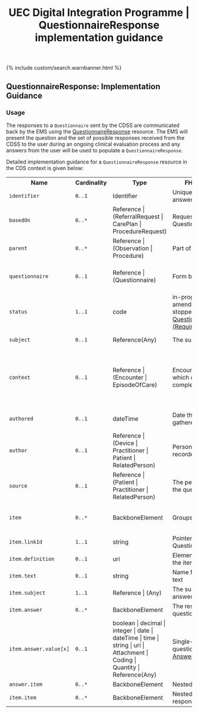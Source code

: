 ﻿---
title: UEC Digital Integration Programme | QuestionnaireResponse implementation guidance
keywords: questionnaireresponse, rest,
tags: [rest,fhir,api]
sidebar: ctp_rest_sidebar
permalink: api_questionnaire_response.html
summary: QuestionnaireResponse resource implementation guidance
---

{% include custom/search.warnbanner.html %}
<!--
{% include custom/fhir.referencemin.html resource="" userlink="" page="" fhirname="QuestionnaireResponse" fhirlink="[QuestionnaireResponse](http://hl7.org/fhir/stu3/questionnaireresponse.html)" content="User Stories" userlink="" %}
-->
## QuestionnaireResponse: Implementation Guidance ##

### Usage ###
The responses to a `Questionnaire` sent by the CDSS are communicated back by the EMS using the [QuestionnaireResponse](http://hl7.org/fhir/stu3/questionnaireresponse.html) resource. 
The EMS will present the question and the set of possible responses received from the CDSS to the user during an ongoing clinical evaluation process and any answers from the user will be used to populate a `QuestionnaireResponse`.  
 

Detailed implementation guidance for a `QuestionnaireResponse` resource in the CDS context is given below:  


<table style="min-width:100%;width:100%">

<tr>
    <th style="width:10%;">Name</th>
    <th style="width:5%;">Cardinality</th>
    <th style="width:10%;">Type</th>
      <th style="width:38%;">FHIR Documentation</th>
   <th style="width:37%;">CDS Implementation Guidance</th>
</tr>
<tr>
  <td><code class="highlighter-rouge">identifier</code></td>
    <td><code class="highlighter-rouge">0..1</code></td>
    <td>Identifier</td>
    <td>Unique id for this set of answers</td>
<td></td>
</tr>
<tr>
  <td><code class="highlighter-rouge">basedOn</code></td>
      <td><code class="highlighter-rouge">0..*</code></td>
    <td>Reference |<br>(ReferralRequest |<br>CarePlan |<br>ProcedureRequest)</td>
    <td>Request fulfilled by this QuestionnaireResponse</td>
<td></td>
 </tr>
<tr>
  <td><code class="highlighter-rouge">parent</code></td>
      <td><code class="highlighter-rouge">0..*</code></td>
   <td>Reference |<br>(Observation |<br>Procedure)</td>
    <td>Part of this action</td>
<td></td>
</tr>
<tr>
  <td><code class="highlighter-rouge">questionnaire</code></td>
      <td><code class="highlighter-rouge">0..1</code></td>
    <td>Reference |<br>(Questionnaire)</td>
    <td>Form being answered</td>
<td>This MUST be populated with a reference to the <code class="highlighter-rouge">Questionnaire</code> to which this <code class="highlighter-rouge">QuestionnaireResponse</code> is responding.</td>
 </tr>
<tr>
  <td><code class="highlighter-rouge">status</code></td>
      <td><code class="highlighter-rouge">1..1</code></td>
    <td>code</td>
    <td>in-progress | completed | amended | entered-in-error | stopped <a href="https://www.hl7.org/fhir/stu3/valueset-questionnaire-answers-status.html">QuestionnaireResponseStatus (Required)</a>.</td>
<td>This MUST be populated either with 'amended' or 'completed'.</td>
 </tr>
<tr>
  <td><code class="highlighter-rouge">subject</code></td>
      <td><code class="highlighter-rouge">0..1</code></td>
    <td>Reference(Any)</td>
    <td>The subject of the questions</td>
<td>This SHOULD be populated with a reference to the <code class="highlighter-rouge">Patient</code> resource.</td>
</tr>
<tr>
  <td><code class="highlighter-rouge">context</code></td>
      <td><code class="highlighter-rouge">0..1</code></td>
  <td>Reference |<br>(Encounter |<br>EpisodeOfCare)</td>
    <td>Encounter or Episode during which questionnaire was completed</td>
<td>This SHOULD be populated with the same details as those carried in the <code class="highlighter-rouge">ServiceDefinition.$evaluate.encounter</code> element.
<br>
This MUST be populated with the Encounter for this journey, which is the same as the <code class="highlighter-rouge">ServiceDefinition.$evaluate.encounter</code>
</td>
 </tr>
<tr>
  <td><code class="highlighter-rouge">authored</code></td>
      <td><code class="highlighter-rouge">0..1</code></td>
    <td>dateTime</td>
    <td>Date the answers were gathered</td>
<td>This SHOULD be populated with the date and/or time that this set of answers was entered or last changed.</td>
 </tr>
<tr>
  <td><code class="highlighter-rouge">author</code></td>
      <td><code class="highlighter-rouge">0..1</code></td>
    <td>Reference |<br>(Device |<br>Practitioner |<br>Patient |<br>RelatedPerson)</td>
    <td>Person who received and recorded the answers</td>
<td></td>
 </tr>
<tr>
  <td><code class="highlighter-rouge">source</code></td>
      <td><code class="highlighter-rouge">0..1</code></td>
   <td>Reference |<br>(Patient |<br>Practitioner |<br>RelatedPerson)</td>
    <td>The person who answered the questions</td>
<td></td>
 </tr>
<tr>
  <td><code class="highlighter-rouge">item</code></td>
      <td><code class="highlighter-rouge">0..*</code></td>
    <td>BackboneElement</td>
    <td>Groups and questions</td>
<td>The population of this element and its children MUST reflect the item nesting in the <code class="highlighter-rouge">Questionnaire</code> to which this <code class="highlighter-rouge">QuestionnaireResponse</code> is responding.</td>
 </tr>
<tr>
  <td><code class="highlighter-rouge">item.linkId</code></td>
      <td><code class="highlighter-rouge">1..1</code></td>
 <td>string</td>
    <td>Pointer to specific item from Questionnaire</td>
    <td></td>
</tr>
<tr>
  <td><code class="highlighter-rouge">item.definition</code></td>
      <td><code class="highlighter-rouge">0..1</code></td>
 <td>uri</td>
    <td>ElementDefinition - details for the item</td>
    <td></td>
</tr>
<tr>
  <td><code class="highlighter-rouge">item.text</code></td>
      <td><code class="highlighter-rouge">0..1</code></td>
    <td>string</td>
    <td>Name for group or question text</td>
<td></td>
 </tr>
<tr>
  <td><code class="highlighter-rouge">item.subject</code></td>
      <td><code class="highlighter-rouge">1..1</code></td>
     <td>Reference | (Any)</td>
    <td>The subject this group's answers are about</td>
<td></td>
 </tr>
<tr>
  <td><code class="highlighter-rouge">item.answer</code></td>
      <td><code class="highlighter-rouge">0..*</code></td>
 <td>BackboneElement</td>
    <td>The response(s) to the question</td>
<td></td>
 </tr>
<tr>
  <td><code class="highlighter-rouge">item.answer.value[x]</code></td>
      <td><code class="highlighter-rouge">0..1</code></td>
    <td>boolean | decimal |<br>integer | date |<br>dateTime | time |<br>string | uri |<br>Attachment |<br> Coding |<br>Quantity | Reference(Any)</td>
    <td>Single-valued answer to the question <a href="https://www.hl7.org/fhir/stu3/valueset-questionnaire-answers.html">Questionnaire Answer Codes (Example)</a></td>
<td></td>
 </tr>
<tr>
  <td><code class="highlighter-rouge">answer.item</code></td>
      <td><code class="highlighter-rouge">0..*</code></td>
    <td>BackboneElement</td>
    <td>Nested groups and questions</td>
<td></td>
 </tr>
<tr>
  <td><code class="highlighter-rouge">item.item</code></td>
      <td><code class="highlighter-rouge">0..*</code></td>
    <td>BackboneElement</td>
    <td>Nested questionnaire response items</td>
<td></td>
 </tr>
</table>

<!-- ## Example Scenario ##
Placeholder -->







